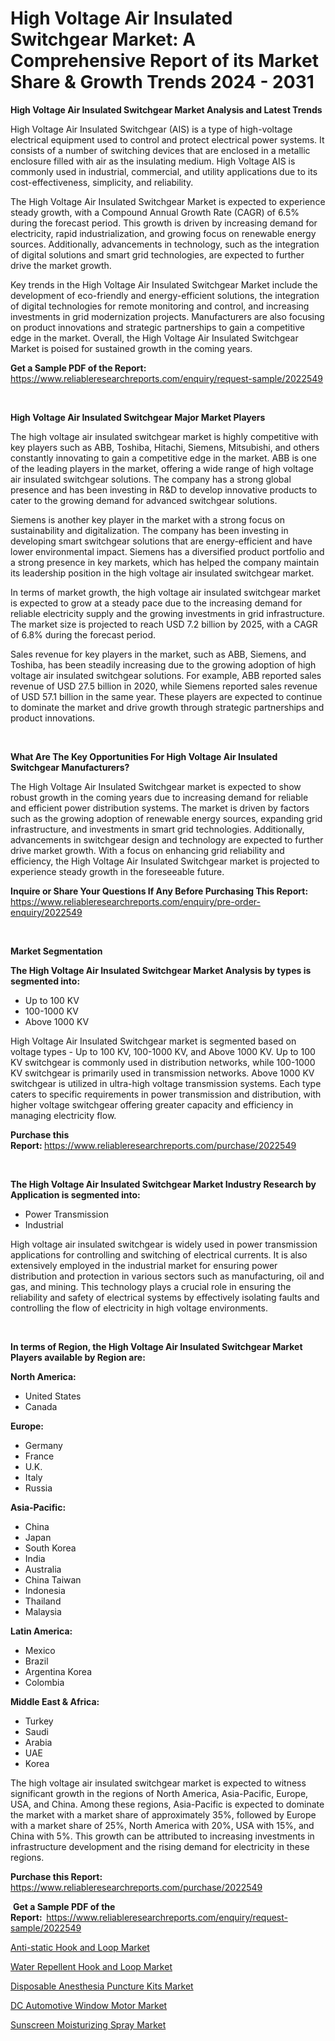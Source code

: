 <p><h1>High Voltage Air Insulated Switchgear Market: A Comprehensive Report of its Market Share & Growth Trends 2024 - 2031</h1></p><p><strong>High Voltage Air Insulated Switchgear Market Analysis and Latest Trends</strong></p>
<p><p>High Voltage Air Insulated Switchgear (AIS) is a type of high-voltage electrical equipment used to control and protect electrical power systems. It consists of a number of switching devices that are enclosed in a metallic enclosure filled with air as the insulating medium. High Voltage AIS is commonly used in industrial, commercial, and utility applications due to its cost-effectiveness, simplicity, and reliability.</p><p>The High Voltage Air Insulated Switchgear Market is expected to experience steady growth, with a Compound Annual Growth Rate (CAGR) of 6.5% during the forecast period. This growth is driven by increasing demand for electricity, rapid industrialization, and growing focus on renewable energy sources. Additionally, advancements in technology, such as the integration of digital solutions and smart grid technologies, are expected to further drive the market growth.</p><p>Key trends in the High Voltage Air Insulated Switchgear Market include the development of eco-friendly and energy-efficient solutions, the integration of digital technologies for remote monitoring and control, and increasing investments in grid modernization projects. Manufacturers are also focusing on product innovations and strategic partnerships to gain a competitive edge in the market. Overall, the High Voltage Air Insulated Switchgear Market is poised for sustained growth in the coming years.</p></p>
<p><strong>Get a Sample PDF of the Report:&nbsp;</strong> <a href="https://www.reliableresearchreports.com/enquiry/request-sample/2022549">https://www.reliableresearchreports.com/enquiry/request-sample/2022549</a></p>
<p>&nbsp;</p>
<p><strong>High Voltage Air Insulated Switchgear Major Market Players</strong></p>
<p><p>The high voltage air insulated switchgear market is highly competitive with key players such as ABB, Toshiba, Hitachi, Siemens, Mitsubishi, and others constantly innovating to gain a competitive edge in the market. ABB is one of the leading players in the market, offering a wide range of high voltage air insulated switchgear solutions. The company has a strong global presence and has been investing in R&D to develop innovative products to cater to the growing demand for advanced switchgear solutions.</p><p>Siemens is another key player in the market with a strong focus on sustainability and digitalization. The company has been investing in developing smart switchgear solutions that are energy-efficient and have lower environmental impact. Siemens has a diversified product portfolio and a strong presence in key markets, which has helped the company maintain its leadership position in the high voltage air insulated switchgear market.</p><p>In terms of market growth, the high voltage air insulated switchgear market is expected to grow at a steady pace due to the increasing demand for reliable electricity supply and the growing investments in grid infrastructure. The market size is projected to reach USD 7.2 billion by 2025, with a CAGR of 6.8% during the forecast period.</p><p>Sales revenue for key players in the market, such as ABB, Siemens, and Toshiba, has been steadily increasing due to the growing adoption of high voltage air insulated switchgear solutions. For example, ABB reported sales revenue of USD 27.5 billion in 2020, while Siemens reported sales revenue of USD 57.1 billion in the same year. These players are expected to continue to dominate the market and drive growth through strategic partnerships and product innovations.</p></p>
<p>&nbsp;</p>
<p><strong>What Are The Key Opportunities For High Voltage Air Insulated Switchgear Manufacturers?</strong></p>
<p><p>The High Voltage Air Insulated Switchgear market is expected to show robust growth in the coming years due to increasing demand for reliable and efficient power distribution systems. The market is driven by factors such as the growing adoption of renewable energy sources, expanding grid infrastructure, and investments in smart grid technologies. Additionally, advancements in switchgear design and technology are expected to further drive market growth. With a focus on enhancing grid reliability and efficiency, the High Voltage Air Insulated Switchgear market is projected to experience steady growth in the foreseeable future.</p></p>
<p><strong>Inquire or Share Your Questions If Any Before Purchasing This Report:</strong> <a href="https://www.reliableresearchreports.com/enquiry/pre-order-enquiry/2022549">https://www.reliableresearchreports.com/enquiry/pre-order-enquiry/2022549</a></p>
<p>&nbsp;</p>
<p><strong>Market Segmentation</strong></p>
<p><strong>The High Voltage Air Insulated Switchgear Market Analysis by types is segmented into:</strong></p>
<p><ul><li>Up to 100 KV</li><li>100-1000 KV</li><li>Above 1000 KV</li></ul></p>
<p><p>High Voltage Air Insulated Switchgear market is segmented based on voltage types - Up to 100 KV, 100-1000 KV, and Above 1000 KV. Up to 100 KV switchgear is commonly used in distribution networks, while 100-1000 KV switchgear is primarily used in transmission networks. Above 1000 KV switchgear is utilized in ultra-high voltage transmission systems. Each type caters to specific requirements in power transmission and distribution, with higher voltage switchgear offering greater capacity and efficiency in managing electricity flow.</p></p>
<p><strong>Purchase this Report:&nbsp;</strong><a href="https://www.reliableresearchreports.com/purchase/2022549">https://www.reliableresearchreports.com/purchase/2022549</a></p>
<p>&nbsp;</p>
<p><strong>The High Voltage Air Insulated Switchgear Market Industry Research by Application is segmented into:</strong></p>
<p><ul><li>Power Transmission</li><li>Industrial</li></ul></p>
<p><p>High voltage air insulated switchgear is widely used in power transmission applications for controlling and switching of electrical currents. It is also extensively employed in the industrial market for ensuring power distribution and protection in various sectors such as manufacturing, oil and gas, and mining. This technology plays a crucial role in ensuring the reliability and safety of electrical systems by effectively isolating faults and controlling the flow of electricity in high voltage environments.</p></p>
<p>&nbsp;</p>
<p><strong>In terms of Region, the High Voltage Air Insulated Switchgear Market Players available by Region are:</strong></p>
<p>
    <p> <strong> North America: </strong>
        <ul>
            <li>United States</li>
            <li>Canada</li>
        </ul>
        </p> 
    <p> <strong> Europe: </strong>
        <ul>
            <li>Germany</li>
            <li>France</li>
            <li>U.K.</li>
            <li>Italy</li>
            <li>Russia</li>
        </ul>
        </p> 
    <p> <strong> Asia-Pacific: </strong>
        <ul>
            <li>China</li>
            <li>Japan</li>
            <li>South Korea</li>
            <li>India</li>
            <li>Australia</li>
            <li>China Taiwan</li>
            <li>Indonesia</li>
            <li>Thailand</li>
            <li>Malaysia</li>
        </ul>
        </p> 
    <p> <strong> Latin America: </strong>
        <ul>
            <li>Mexico</li>
            <li>Brazil</li>
            <li>Argentina Korea</li>
            <li>Colombia</li>
        </ul>
        </p> 
    <p> <strong> Middle East & Africa: </strong>
        <ul>
            <li>Turkey</li>
            <li>Saudi</li>
            <li>Arabia</li>
            <li>UAE</li>
            <li>Korea</li>
        </ul>
    </p>
    </p>
<p><p>The high voltage air insulated switchgear market is expected to witness significant growth in the regions of North America, Asia-Pacific, Europe, USA, and China. Among these regions, Asia-Pacific is expected to dominate the market with a market share of approximately 35%, followed by Europe with a market share of 25%, North America with 20%, USA with 15%, and China with 5%. This growth can be attributed to increasing investments in infrastructure development and the rising demand for electricity in these regions.</p></p>
<p><strong>Purchase this Report: </strong><a href="https://www.reliableresearchreports.com/purchase/2022549">https://www.reliableresearchreports.com/purchase/2022549</a></p>
<p>&nbsp;<strong>Get a Sample PDF of the Report:&nbsp;&nbsp;</strong><a href="https://www.reliableresearchreports.com/enquiry/request-sample/2022549">https://www.reliableresearchreports.com/enquiry/request-sample/2022549</a></p>
<p><strong></strong></p>
<p><p><a href="https://sore-arch-6db.notion.site/Anti-static-Hook-and-Loop-Market-Offer-Valuable-Insights-into-Market-Size-Market-Share-Market-Tren-a41b5a46b7414e1daf24c043fc7501eb">Anti-static Hook and Loop Market</a></p><p><a href="https://funky-papaya-cf4.notion.site/Water-Repellent-Hook-and-Loop-Market-Size-Share-Trends-Analysis-Report-By-Application-Regional-O-216b0cf373b84fe19935c590c210365f">Water Repellent Hook and Loop Market</a></p><p><a href="https://confirmed-shield-e13.notion.site/Global-Disposable-Anesthesia-Puncture-Kits-Market-Size-and-Market-Trends-Insights-and-Projections-f-faa048e1fd4f425e9ceb57c2f4c4fc84">Disposable Anesthesia Puncture Kits Market</a></p><p><a href="https://view.publitas.com/reportprime-1/dc-automotive-window-motor-market-offers-provide-insightful-data-for-the-time-period-from-2024-to-2031-and-also-provide-analysis-based-on-application-type-and-region/">DC Automotive Window Motor Market</a></p><p><a href="https://view.publitas.com/reportprime-1/sunscreen-moisturizing-spray-market-growth-market-trends-covid-19-impact-and-forecasts-for-period-from-2024-2031/">Sunscreen Moisturizing Spray Market</a></p></p>